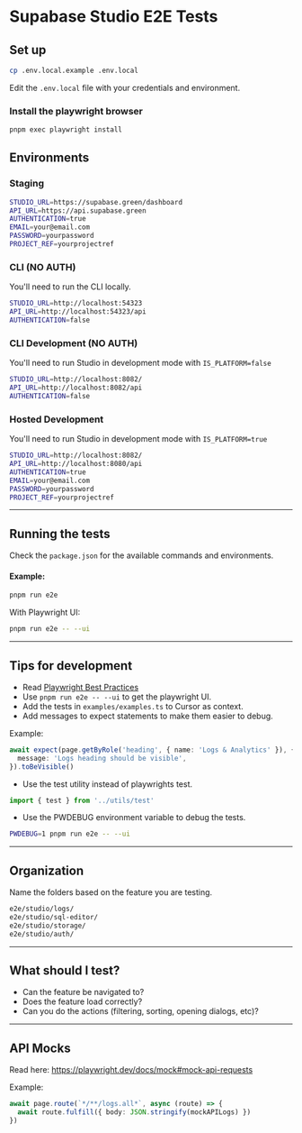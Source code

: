 # Supabase Studio E2E Tests

## Set up

```bash
cp .env.local.example .env.local
```

Edit the `.env.local` file with your credentials and environment.

### Install the playwright browser

```bash
pnpm exec playwright install
```

## Environments

### Staging

```bash
STUDIO_URL=https://supabase.green/dashboard
API_URL=https://api.supabase.green
AUTHENTICATION=true
EMAIL=your@email.com
PASSWORD=yourpassword
PROJECT_REF=yourprojectref
```

### CLI (NO AUTH)

You'll need to run the CLI locally.

```bash
STUDIO_URL=http://localhost:54323
API_URL=http://localhost:54323/api
AUTHENTICATION=false
```

### CLI Development (NO AUTH)

You'll need to run Studio in development mode with `IS_PLATFORM=false`

```bash
STUDIO_URL=http://localhost:8082/
API_URL=http://localhost:8082/api
AUTHENTICATION=false
```

### Hosted Development

You'll need to run Studio in development mode with `IS_PLATFORM=true`

```bash
STUDIO_URL=http://localhost:8082/
API_URL=http://localhost:8080/api
AUTHENTICATION=true
EMAIL=your@email.com
PASSWORD=yourpassword
PROJECT_REF=yourprojectref
```

---

## Running the tests

Check the `package.json` for the available commands and environments.

#### Example:

```bash
pnpm run e2e
```

With Playwright UI:

```bash
pnpm run e2e -- --ui
```

---

## Tips for development

- Read [Playwright Best Practices](https://playwright.dev/docs/best-practices)
- Use `pnpm run e2e -- --ui` to get the playwright UI.
- Add the tests in `examples/examples.ts` to Cursor as context.
- Add messages to expect statements to make them easier to debug.

Example:

```ts
await expect(page.getByRole('heading', { name: 'Logs & Analytics' }), {
  message: 'Logs heading should be visible',
}).toBeVisible()
```

- Use the test utility instead of playwrights test.

```ts
import { test } from '../utils/test'
```

- Use the PWDEBUG environment variable to debug the tests.

```bash
PWDEBUG=1 pnpm run e2e -- --ui
```

---

## Organization

Name the folders based on the feature you are testing.

```bash
e2e/studio/logs/
e2e/studio/sql-editor/
e2e/studio/storage/
e2e/studio/auth/
```

---

## What should I test?

- Can the feature be navigated to?
- Does the feature load correctly?
- Can you do the actions (filtering, sorting, opening dialogs, etc)?

---

## API Mocks

Read here: https://playwright.dev/docs/mock#mock-api-requests

Example:

```ts
await page.route(`*/**/logs.all*`, async (route) => {
  await route.fulfill({ body: JSON.stringify(mockAPILogs) })
})
```
